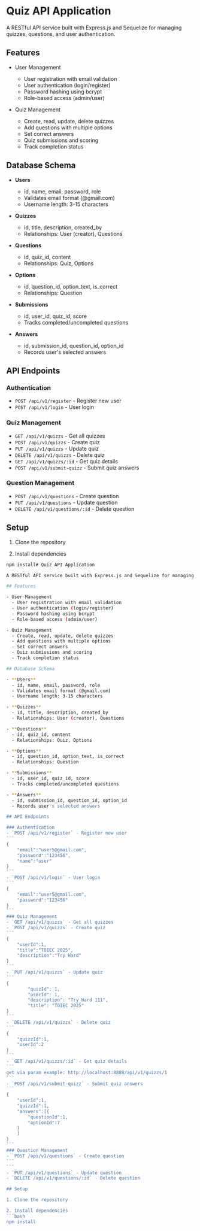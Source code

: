 # Quiz API Application

A RESTful API service built with Express.js and Sequelize for managing quizzes, questions, and user authentication.

## Features

- User Management

  - User registration with email validation
  - User authentication (login/register)
  - Password hashing using bcrypt
  - Role-based access (admin/user)

- Quiz Management
  - Create, read, update, delete quizzes
  - Add questions with multiple options
  - Set correct answers
  - Quiz submissions and scoring
  - Track completion status

## Database Schema

- **Users**

  - id, name, email, password, role
  - Validates email format (@gmail.com)
  - Username length: 3-15 characters

- **Quizzes**

  - id, title, description, created_by
  - Relationships: User (creator), Questions

- **Questions**

  - id, quiz_id, content
  - Relationships: Quiz, Options

- **Options**

  - id, question_id, option_text, is_correct
  - Relationships: Question

- **Submissions**

  - id, user_id, quiz_id, score
  - Tracks completed/uncompleted questions

- **Answers**
  - id, submission_id, question_id, option_id
  - Records user's selected answers

## API Endpoints

### Authentication

- `POST /api/v1/register` - Register new user
- `POST /api/v1/login` - User login

### Quiz Management

- `GET /api/v1/quizzs` - Get all quizzes
- `POST /api/v1/quizzs` - Create quiz
- `PUT /api/v1/quizzs` - Update quiz
- `DELETE /api/v1/quizzs` - Delete quiz
- `GET /api/v1/quizzs/:id` - Get quiz details
- `POST /api/v1/submit-quizz` - Submit quiz answers

### Question Management

- `POST /api/v1/questions` - Create question
- `PUT /api/v1/questions` - Update question
- `DELETE /api/v1/questions/:id` - Delete question

## Setup

1. Clone the repository

2. Install dependencies

````bash
npm install# Quiz API Application

A RESTful API service built with Express.js and Sequelize for managing quizzes, questions, and user authentication.

## Features

- User Management
  - User registration with email validation
  - User authentication (login/register)
  - Password hashing using bcrypt
  - Role-based access (admin/user)

- Quiz Management
  - Create, read, update, delete quizzes
  - Add questions with multiple options
  - Set correct answers
  - Quiz submissions and scoring
  - Track completion status

## Database Schema

- **Users**
  - id, name, email, password, role
  - Validates email format (@gmail.com)
  - Username length: 3-15 characters

- **Quizzes**
  - id, title, description, created_by
  - Relationships: User (creator), Questions

- **Questions**
  - id, quiz_id, content
  - Relationships: Quiz, Options

- **Options**
  - id, question_id, option_text, is_correct
  - Relationships: Question

- **Submissions**
  - id, user_id, quiz_id, score
  - Tracks completed/uncompleted questions

- **Answers**
  - id, submission_id, question_id, option_id
  - Records user's selected answers

## API Endpoints

### Authentication
- `POST /api/v1/register` - Register new user
```
{
    "email":"user5@gmail.com",
    "password":"123456",
    "name":"user"
}
```
- `POST /api/v1/login` - User login
```
{
    "email":"user5@gmail.com",
    "password":"123456"
}
```
### Quiz Management
- `GET /api/v1/quizzs` - Get all quizzes
- `POST /api/v1/quizzs` - Create quiz
```
{
    "userId":1,
    "title":"TOIEC 2025",
    "description":"Try Hard"
}
```
- `PUT /api/v1/quizzs` - Update quiz
```
{
        "quizId": 1,
        "userId": 1,
        "description": "Try Hard 111",
        "title": "TOIEC 2025"
}
```
- `DELETE /api/v1/quizzs` - Delete quiz
```
{
    "quizzId":1,
    "userId":2
}
```
- `GET /api/v1/quizzs/:id` - Get quiz details
```
get via param example: http://localhost:8888/api/v1/quizzs/1
```
- `POST /api/v1/submit-quizz` - Submit quiz answers
```
{
    "userId":1,
    "quizzId":1,
    "answers":[{
        "questionId":1,
        "optionId":7
    }
    ]
}
```
### Question Management
- `POST /api/v1/questions` - Create question
```
```
- `PUT /api/v1/questions` - Update question
- `DELETE /api/v1/questions/:id` - Delete question

## Setup

1. Clone the repository

2. Install dependencies
```bash
npm install


````
